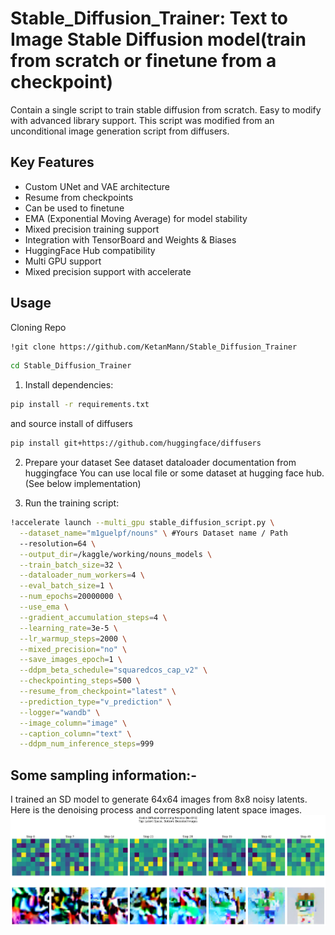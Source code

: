 # Stable_Diffusion_Trainer: Text to Image Stable Diffusion model(train from scratch or finetune from a checkpoint)
Contain a single script to train stable diffusion from scratch. Easy to modify with advanced library support. This script was modified from an unconditional image generation script from diffusers. 

## Key Features

- Custom UNet and VAE architecture
- Resume from checkpoints
- Can be used to finetune
- EMA (Exponential Moving Average) for model stability
- Mixed precision training support
- Integration with TensorBoard and Weights & Biases
- HuggingFace Hub compatibility
- Multi GPU support
- Mixed precision support with accelerate


## Usage
Cloning Repo
```bash
!git clone https://github.com/KetanMann/Stable_Diffusion_Trainer
```
```bash
cd Stable_Diffusion_Trainer
```
1. Install dependencies:
```bash
pip install -r requirements.txt
```
and source install of diffusers
```bash
pip install git+https://github.com/huggingface/diffusers 
```
2. Prepare your dataset
See dataset dataloader documentation from huggingface
You can use local file or some dataset at hugging face hub.(See below implementation)

3. Run the training script:

```bash
!accelerate launch --multi_gpu stable_diffusion_script.py \
  --dataset_name="m1guelpf/nouns" \ #Yours Dataset name / Path
  --resolution=64 \
  --output_dir=/kaggle/working/nouns_models \
  --train_batch_size=32 \
  --dataloader_num_workers=4 \
  --eval_batch_size=1 \
  --num_epochs=20000000 \
  --use_ema \
  --gradient_accumulation_steps=4 \
  --learning_rate=3e-5 \
  --lr_warmup_steps=2000 \
  --mixed_precision="no" \
  --save_images_epoch=1 \
  --ddpm_beta_schedule="squaredcos_cap_v2" \
  --checkpointing_steps=500 \
  --resume_from_checkpoint="latest" \
  --prediction_type="v_prediction" \
  --logger="wandb" \
  --image_column="image" \
  --caption_column="text" \
  --ddpm_num_inference_steps=999

```
## Some sampling information:- 
I trained an SD model to generate 64x64 images from 8x8 noisy latents. Here is the denoising process and corresponding latent space images.
![8x8to64x64](8x8to64x64.png)
